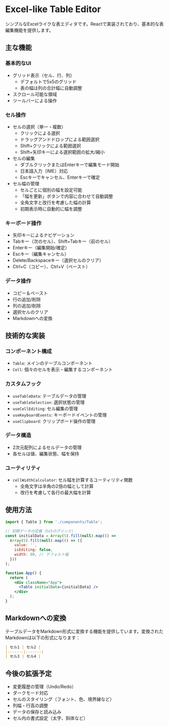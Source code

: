 # Excel-like Table Editor

シンプルなExcelライクな表エディタです。Reactで実装されており、基本的な表編集機能を提供します。

## 主な機能

### 基本的なUI
- グリッド表示（セル、行、列）
  - デフォルトで5x5のグリッド
  - 表の幅は列の合計幅に自動調整
- スクロール可能な領域
- ツールバーによる操作

### セル操作
- セルの選択（単一・複数）
  - クリックによる選択
  - ドラッグアンドドロップによる範囲選択
  - Shift+クリックによる範囲選択
  - Shift+矢印キーによる選択範囲の拡大/縮小
- セルの編集
  - ダブルクリックまたはEnterキーで編集モード開始
  - 日本語入力（IME）対応
  - Escキーでキャンセル、Enterキーで確定
- セル幅の管理
  - セルごとに個別の幅を設定可能
  - 「幅を更新」ボタンで内容に合わせて自動調整
  - 全角文字と改行を考慮した幅の計算
  - 初期表示時に自動的に幅を調整

### キーボード操作
- 矢印キーによるナビゲーション
- Tabキー（次のセル）、Shift+Tabキー（前のセル）
- Enterキー（編集開始/確定）
- Escキー（編集キャンセル）
- Delete/Backspaceキー（選択セルのクリア）
- Ctrl+C（コピー）、Ctrl+V（ペースト）

### データ操作
- コピー＆ペースト
- 行の追加/削除
- 列の追加/削除
- 選択セルのクリア
- Markdownへの変換

## 技術的な実装

### コンポーネント構成
- `Table`: メインのテーブルコンポーネント
- `Cell`: 個々のセルを表示・編集するコンポーネント

### カスタムフック
- `useTableData`: テーブルデータの管理
- `useTableSelection`: 選択状態の管理
- `useCellEditing`: セル編集の管理
- `useKeyboardEvents`: キーボードイベントの管理
- `useClipboard`: クリップボード操作の管理

### データ構造
- 2次元配列によるセルデータの管理
- 各セルは値、編集状態、幅を保持

### ユーティリティ
- `cellWidthCalculator`: セル幅を計算するユーティリティ関数
  - 全角文字は半角の2倍の幅として計算
  - 改行を考慮して各行の最大幅を計算

## 使用方法

```jsx
import { Table } from './components/Table';

// 初期データの定義（5x5のグリッド）
const initialData = Array(5).fill(null).map(() =>
  Array(5).fill(null).map(() => ({
    value: '',
    isEditing: false,
    width: 80, // デフォルト幅
  }))
);

function App() {
  return (
    <div className="App">
      <Table initialData={initialData} />
    </div>
  );
}
```

## Markdownへの変換

テーブルデータをMarkdown形式に変換する機能を提供しています。変換されたMarkdownは以下の形式になります：

```markdown
| セル1 | セル2 |
|-------|-------|
| セル3 | セル4 |
```

## 今後の拡張予定

- 変更履歴の管理（Undo/Redo）
- ダークモード対応
- セルのスタイリング（フォント、色、境界線など）
- 列幅・行高の調整
- データの保存と読み込み
- セル内の書式設定（太字、斜体など） 